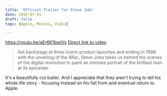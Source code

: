 ```yaml
---
title: 'Official Trailer for Steve Jobs'
date: 2015-07-01
draft: false
tags: [Apple, Movies, Video]

---
```


https://youtu.be/aEr6K1bwIVs [Direct link to video](https://youtu.be/aEr6K1bwIVs)

> Set backstage at three iconic product launches and ending in 1998 with the unveiling of the iMac, Steve Jobs takes us behind the scenes of the digital revolution to paint an intimate portrait of the brilliant man at its epicenter.

It's a beautifully cut trailer. And I appreciate that they aren't trying to tell his whole life story - focusing instead on his fall from and eventual return to Apple.